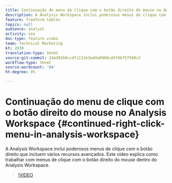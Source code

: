```yaml
---
title: Continuação do menu de clique com o botão direito do mouse no Analysis Workspace
description: A Analysis Workspace inclui poderosos menus de clique com o botão direito que incluem vários recursos avançados. Este vídeo explica como trabalhar com menus de clique com o botão direito do mouse dentro do Analysis Workspace.
feature: freeform tables
topics: null
audience: analyst
activity: use
doc-type: feature video
team: Technical Marketing
kt: 2030
translation-type: tm+mt
source-git-commit: 24ad92b0ccdf1112e3ed4a0968cd47db757598c3
workflow-type: tm+mt
source-wordcount: '64'
ht-degree: 0%

---
```



# Continuação do menu de clique com o botão direito do mouse no Analysis Workspace {#continued-right-click-menu-in-analysis-workspace}

A Analysis Workspace inclui poderosos menus de clique com o botão direito que incluem vários recursos avançados. Este vídeo explica como trabalhar com menus de clique com o botão direito do mouse dentro do Analysis Workspace.

>[!VIDEO](https://video.tv.adobe.com/v/23982/?quality=12)
